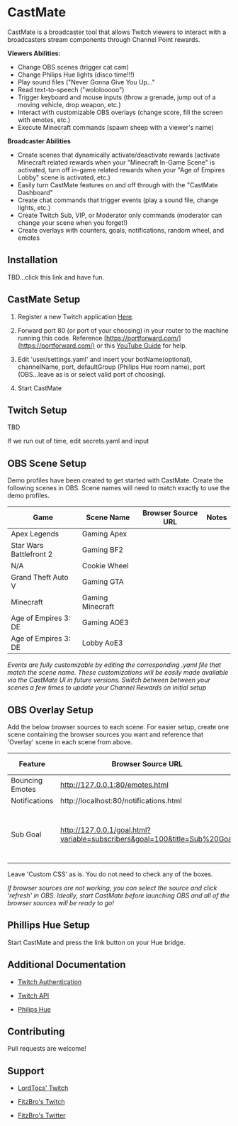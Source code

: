 # CastMate

CastMate is a broadcaster tool that allows Twitch viewers to interact with a broadcasters stream components through Channel Point rewards. 

**Viewers Abilities:**
 - Change OBS scenes (trigger cat cam)
 - Change Philips Hue lights (disco time!!!)
 - Play sound files ("Never Gonna Give You Up..."
 - Read text-to-speech ("wololooooo")
 - Trigger keyboard and mouse inputs (throw a grenade, jump out of a moving vehicle, drop weapon, etc.)
 - Interact with customizable OBS overlays (change score, fill the screen with emotes, etc.)
 - Execute Minecraft commands (spawn sheep with a viewer's name)
 
**Broadcaster Abilities**
- Create scenes that dynamically activate/deactivate rewards (activate Minecraft related rewards when your "Minecraft In-Game Scene" is activated, turn off in-game related rewards when your "Age of Empires Lobby" scene is activated, etc.)
- Easily turn CastMate features on and off through with the "CastMate Dashboard" 
- Create chat commands that trigger events (play a sound file, change lights, etc.)
- Create Twitch Sub, VIP, or Moderator only commands (moderator can change your scene when you forget!)
 - Create overlays with counters, goals, notifications, random wheel, and emotes

## Installation

TBD...click this link and have fun. 
  
## CastMate Setup

1. Register a new Twitch application [Here](https://dev.twitch.tv/console/apps/create).

2. Forward port 80 (or port of your choosing) in your router to the machine running this code. Reference [https://portforward.com/](https://portforward.com/) or this [YouTube Guide](https://www.youtube.com/watch?v=NTLDsEuQlYc&ab_channel=TheBreakdown) for help.

3. Edit 'user/settings.yaml' and insert your botName(optional), channelName, port,  defaultGroup (Philips Hue room name), port (OBS...leave as is or select valid port of choosing). 

4. Start CastMate

## Twitch Setup
TBD

If we run out of time, edit secrets.yaml and input 

## OBS Scene Setup

Demo profiles have been created to get started with CastMate. Create the following scenes in OBS. Scene names will need to match exactly to use the demo profiles. 

Game | Scene Name| Browser Source URL | Notes |
|----|--------------------|-----------|-------|
| Apex Legends | Gaming Apex |  |
| Star Wars Battlefront 2 | Gaming BF2 |
| N/A | Cookie Wheel |
| Grand Theft Auto V | Gaming GTA |
| Minecraft | Gaming Minecraft |
| Age of Empires 3: DE | Gaming AOE3|
| Age of Empires 3: DE | Lobby AoE3|

*Events are fully customizable by editing the corresponding .yaml file that match the scene name. These customizations will be easily made available via the CastMate UI in future versions.*
*Switch between between your scenes a few times to update your Channel Rewards on initial setup*

## OBS Overlay Setup

Add the below browser sources to each scene. For easier setup, create one scene containing the browser sources you want and reference that 'Overlay' scene in each scene from above.

Feature| Browser Source URL | Example Size |Configuration
|---------|-----------------|--------------|-------------|
| Bouncing Emotes | http://127.0.0.1:80/emotes.html | 1920x1080 | N/A |
| Notifications | http://localhost:80/notifications.html | 650x350 | N/A |
| Sub Goal | http://127.0.0.1/goal.html?variable=subscribers&goal=100&title=Sub%20Goal | Update the 'goal' and 'title' variables in the URL to your liking | 

Leave 'Custom CSS' as is. You do not need to check any of the boxes.

*If browser sources are not working, you can select the source and click 'refresh' in OBS. Ideally, start CastMate before launching OBS and all of the browser sources will be ready to go!*

## Phillips Hue Setup
Start CastMate and press the link button on your Hue bridge.

## Additional Documentation

*  [Twitch Authentication](https://dev.twitch.tv/docs/authentication)

*  [Twitch API](https://dev.twitch.tv/docs/api/)

*  [Philips Hue](https://developers.meethue.com/develop/get-started-2/)

## Contributing

Pull requests are welcome!

## Support
*  [LordTocs' Twitch](https://www.twitch.tv/lordtocs)

*  [FitzBro's Twitch](https://www.twitch.tv/fitzbro)

*  [FitzBro's Twitter](https://twitter.com/fitzbro_gaming)